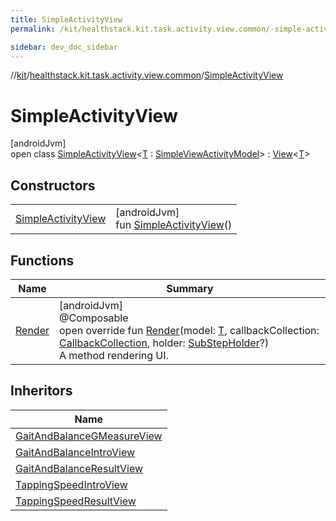 ```yaml
---
title: SimpleActivityView
permalink: /kit/healthstack.kit.task.activity.view.common/-simple-activity-view/index.html

sidebar: dev_doc_sidebar
---
```

//[kit](../../../kit.html)/[healthstack.kit.task.activity.view.common](../index.html)/[SimpleActivityView](index.html)



# SimpleActivityView



[androidJvm]\
open class [SimpleActivityView](index.html)&lt;[T](index.html) : [SimpleViewActivityModel](../../healthstack.kit.task.activity.model.common/-simple-view-activity-model/index.html)&gt; : [View](../../healthstack.kit.task.base/-view/index.html)&lt;[T](index.html)&gt;



## Constructors


| | |
|---|---|
| [SimpleActivityView](-simple-activity-view.html) | [androidJvm]<br>fun [SimpleActivityView](-simple-activity-view.html)() |


## Functions


| Name | Summary |
|---|---|
| [Render](-render.html) | [androidJvm]<br>@Composable<br>open override fun [Render](-render.html)(model: [T](index.html), callbackCollection: [CallbackCollection](../../healthstack.kit.task.base/-callback-collection/index.html), holder: [SubStepHolder](../../healthstack.kit.task.survey.question/-sub-step-holder/index.html)?)<br>A method rendering UI. |


## Inheritors


| Name |
|---|
| [GaitAndBalanceGMeasureView](../../healthstack.kit.task.activity.view/-gait-and-balance-g-measure-view/index.html) |
| [GaitAndBalanceIntroView](../../healthstack.kit.task.activity.view/-gait-and-balance-intro-view/index.html) |
| [GaitAndBalanceResultView](../../healthstack.kit.task.activity.view/-gait-and-balance-result-view/index.html) |
| [TappingSpeedIntroView](../../healthstack.kit.task.activity.view/-tapping-speed-intro-view/index.html) |
| [TappingSpeedResultView](../../healthstack.kit.task.activity.view/-tapping-speed-result-view/index.html) |

